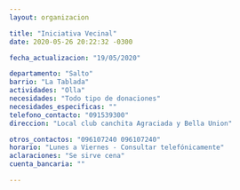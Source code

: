 ```yaml
---
layout: organizacion

title: "Iniciativa Vecinal"
date: 2020-05-26 20:22:32 -0300

fecha_actualizacion: "19/05/2020"

departamento: "Salto"
barrio: "La Tablada"
actividades: "Olla"
necesidades: "Todo tipo de donaciones"
necesidades_especificas: ""
telefono_contacto: "091539300"
direccion: "Local club canchita Agraciada y Bella Union"

otros_contactos: "096107240 096107240"
horario: "Lunes a Viernes - Consultar telefónicamente"
aclaraciones: "Se sirve cena"
cuenta_bancaria: ""

---
```

